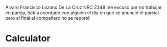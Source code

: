 Alvaro Francisco Lozano De La Cruz
NRC 2348
me excuso por no trabajar en pareja, había acordado con alguien el día en que se anunció el parcial pero al final el compañero no se reportó

# Calculator
